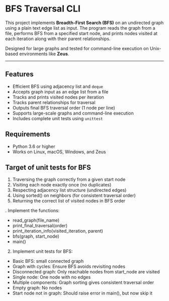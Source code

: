 # BFS Traversal CLI

This project implements **Breadth-First Search (BFS)** on an undirected graph using a plain text edge list as input. The program reads the graph from a file, performs BFS from a specified start node, and prints nodes visited at each iteration along with their parent relationships.

Designed for large graphs and tested for command-line execution on Unix-based environments like **Zeus**.

---

## Features
- Efficient BFS using adjacency list and `deque`
- Accepts graph input as an edge list from a file
- Tracks and prints visited nodes per iteration
- Tracks parent relationships for traversal
- Outputs final BFS traversal order (1 node per line)
- Supports large-scale graphs and command-line execution
- Includes complete unit tests using `unittest`

## Requirements

- Python 3.6 or higher
- Works on Linux, macOS, Windows, and Zeus

## Target of unit tests for BFS
1. Traversing the graph correctly from a given start node
2. Visiting each node exactly once (no duplicates)
3. Respecting adjacency list structure (undirected edges)
4. Using sorted() on neighbors (for consistent traversal order)
5. Returning the correct list of visited nodes in BFS order

. Implement the functions:
- read_graph(file_name)
- print_final_traversal(order)
- print_iteration_info(visited_iteration, parent)
- bfs(graph, start_node)
- main()

2. Implement unit tests for BFS:
- Basic BFS: small connected graph
- Graph with cycles: Ensure BFS avoids revisiting nodes
- Disconnected graph: Only reachable nodes from start_node are visited
- Single node: One node with no edges
- Multiple components: Graph sorting gives consistent traversal order
- Empty graph: No nodes
- Start node not in graph: Should raise error in main(), but now skip it


